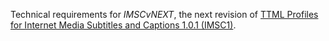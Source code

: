 Technical requirements for _IMSCvNEXT_, the next revision of [TTML Profiles for Internet Media Subtitles and Captions 1.0.1 (IMSC1)](https://www.w3.org/TR/ttml-imsc1.0.1/).

